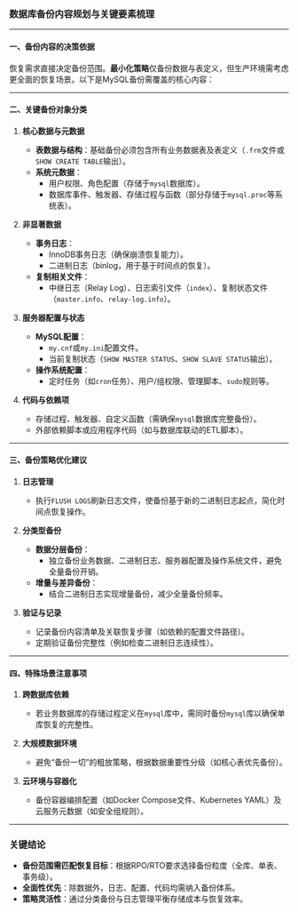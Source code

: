 ### 数据库备份内容规划与关键要素梳理  

---

#### 一、备份内容的决策依据  
恢复需求直接决定备份范围。**最小化策略**仅备份数据与表定义，但生产环境需考虑更全面的恢复场景。以下是MySQL备份需覆盖的核心内容：  

---

#### 二、关键备份对象分类  
1. **核心数据与元数据**  
   - **表数据与结构**：基础备份必须包含所有业务数据表及表定义（`.frm`文件或`SHOW CREATE TABLE`输出）。  
   - **系统元数据**：  
     - 用户权限、角色配置（存储于`mysql`数据库）。  
     - 数据库事件、触发器、存储过程与函数（部分存储于`mysql.proc`等系统表）。  

2. **非显著数据**  
   - **事务日志**：  
     - InnoDB事务日志（确保崩溃恢复能力）。  
     - 二进制日志（binlog，用于基于时间点的恢复）。  
   - **复制相关文件**：  
     - 中继日志（Relay Log）、日志索引文件（`index`）、复制状态文件（`master.info`、`relay-log.info`）。  

3. **服务器配置与状态**  
   - **MySQL配置**：  
     - `my.cnf`或`my.ini`配置文件。  
     - 当前复制状态（`SHOW MASTER STATUS`、`SHOW SLAVE STATUS`输出）。  
   - **操作系统配置**：  
     - 定时任务（如`cron`任务）、用户/组权限、管理脚本、`sudo`规则等。  

4. **代码与依赖项**  
   - 存储过程、触发器、自定义函数（需确保`mysql`数据库完整备份）。  
   - 外部依赖脚本或应用程序代码（如与数据库联动的ETL脚本）。  

---

#### 三、备份策略优化建议  
1. **日志管理**  
   - 执行`FLUSH LOGS`刷新日志文件，使备份基于新的二进制日志起点，简化时间点恢复操作。  

2. **分类型备份**  
   - **数据分层备份**：  
     - 独立备份业务数据、二进制日志、服务器配置及操作系统文件，避免全量备份开销。  
   - **增量与差异备份**：  
     - 结合二进制日志实现增量备份，减少全量备份频率。  

3. **验证与记录**  
   - 记录备份内容清单及关联恢复步骤（如依赖的配置文件路径）。  
   - 定期验证备份完整性（例如检查二进制日志连续性）。  

---

#### 四、特殊场景注意事项  
1. **跨数据库依赖**  
   - 若业务数据库的存储过程定义在`mysql`库中，需同时备份`mysql`库以确保单库恢复的完整性。  

2. **大规模数据环境**  
   - 避免“备份一切”的粗放策略，根据数据重要性分级（如核心表优先备份）。  

3. **云环境与容器化**  
   - 备份容器编排配置（如Docker Compose文件、Kubernetes YAML）及云服务元数据（如安全组规则）。  

---

### 关键结论  
- **备份范围需匹配恢复目标**：根据RPO/RTO要求选择备份粒度（全库、单表、事务级）。  
- **全面性优先**：除数据外，日志、配置、代码均需纳入备份体系。  
- **策略灵活性**：通过分类备份与日志管理平衡存储成本与恢复效率。
